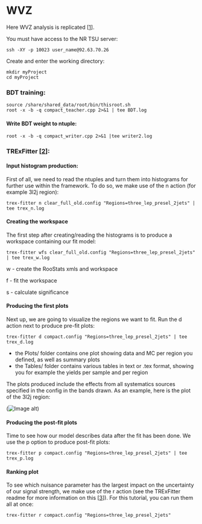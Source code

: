 # WVZ

Here WVZ analysis is replicated [[1](https://cds.cern.ch/record/2314648/files/ATL-COM-PHYS-2018-420.pdf?)]. 

You must have access to the NR TSU server:

    ssh -XY -p 10023 user_name@92.63.70.26

Create and enter the working directory:

    mkdir myProject 
    cd myProject 
   
### BDT training:

    source /share/shared_data/root/bin/thisroot.sh
    root -x -b -q compact_teacher.cpp 2>&1 | tee BDT.log

#### Write BDT weight to ntuple:

    root -x -b -q compact_writer.cpp 2>&1 |tee writer2.log 

### TRExFitter [[2](https://trexfitter-docs.web.cern.ch/trexfitter-docs/)]:

#### Input histogram production:
First of all, we need to read the ntuples and turn them into histograms for further use within the framework. To do so, we make use of the n action (for example 3l2j region):
   
    trex-fitter n clear_full_old.config "Regions=three_lep_presel_2jets" | tee trex_n.log
   
#### Creating the workspace
The first step after creating/reading the histograms is to produce a workspace containing our fit model:
   
    trex-fitter wfs clear_full_old.config "Regions=three_lep_presel_2jets" | tee trex_w.log

   w - create the RooStats xmls and workspace
   
   f - fit the workspace
   
   s - calculate significance
   

#### Producing the first plots
Next up, we are going to visualize the regions we want to fit. Run the d action next to produce pre-fit plots:

    trex-fitter d compact.config "Regions=three_lep_presel_2jets" | tee trex_d.log
- the Plots/ folder contains one plot showing data and MC per region you defined, as well as summary plots
- the Tables/ folder contains various tables in text or .tex format, showing you for example the yields per sample and per region

The plots produced include the effects from all systematics sources specified in the config in the bands drawn. As an example, here is the plot of the 3l2j region:

(![Image alt](https://github.com/OlesyaTSU14/WVZ/edit/main/Plots/three_lep_presel_2jets.png))

#### Producing the post-fit plots
Time to see how our model describes data after the fit has been done. We use the p option to produce post-fit plots:

    trex-fitter p compact.config "Regions=three_lep_presel_2jets" | tee trex_p.log

#### Ranking plot
To see which nuisance parameter has the largest impact on the uncertainty of our signal strength, we make use of the r action (see the TRExFitter readme for more information on this [[3](https://gitlab.cern.ch/TRExStats/TRExFitter/blob/master/README.md)]). For this tutorial, you can run them all at once:

    trex-fitter r compact.config "Regions=three_lep_presel_2jets"

   




   
   



   

   


